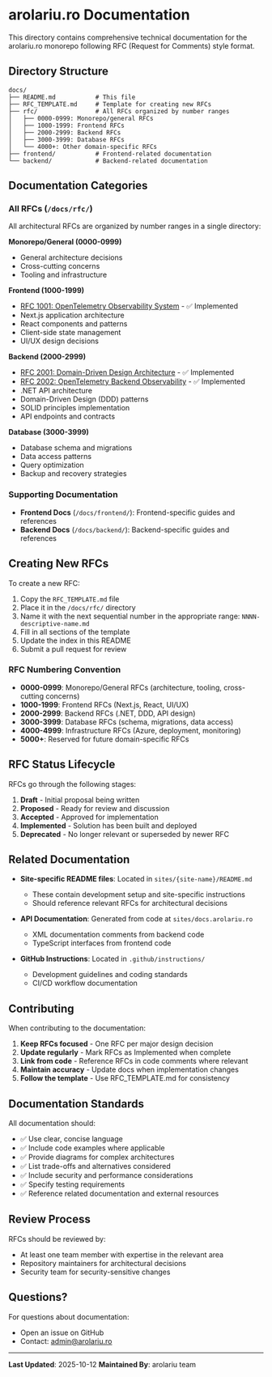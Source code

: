 # arolariu.ro Documentation

This directory contains comprehensive technical documentation for the arolariu.ro monorepo following RFC (Request for Comments) style format.

## Directory Structure

```
docs/
├── README.md           # This file
├── RFC_TEMPLATE.md     # Template for creating new RFCs
├── rfc/                # All RFCs organized by number ranges
│   ├── 0000-0999: Monorepo/general RFCs
│   ├── 1000-1999: Frontend RFCs
│   ├── 2000-2999: Backend RFCs
│   ├── 3000-3999: Database RFCs
│   └── 4000+: Other domain-specific RFCs
├── frontend/           # Frontend-related documentation
└── backend/            # Backend-related documentation
```

## Documentation Categories

### All RFCs (`/docs/rfc/`)

All architectural RFCs are organized by number ranges in a single directory:

**Monorepo/General (0000-0999)**
- General architecture decisions
- Cross-cutting concerns
- Tooling and infrastructure

**Frontend (1000-1999)**
- [RFC 1001: OpenTelemetry Observability System](./rfc/1001-opentelemetry-observability-system.md) - ✅ Implemented
- Next.js application architecture
- React components and patterns
- Client-side state management
- UI/UX design decisions

**Backend (2000-2999)**
- [RFC 2001: Domain-Driven Design Architecture](./rfc/2001-domain-driven-design-architecture.md) - ✅ Implemented
- [RFC 2002: OpenTelemetry Backend Observability](./rfc/2002-opentelemetry-backend-observability.md) - ✅ Implemented
- .NET API architecture
- Domain-Driven Design (DDD) patterns
- SOLID principles implementation
- API endpoints and contracts

**Database (3000-3999)**
- Database schema and migrations
- Data access patterns
- Query optimization
- Backup and recovery strategies

### Supporting Documentation

- **Frontend Docs** (`/docs/frontend/`): Frontend-specific guides and references
- **Backend Docs** (`/docs/backend/`): Backend-specific guides and references

## Creating New RFCs

To create a new RFC:

1. Copy the `RFC_TEMPLATE.md` file
2. Place it in the `/docs/rfc/` directory
3. Name it with the next sequential number in the appropriate range: `NNNN-descriptive-name.md`
4. Fill in all sections of the template
5. Update the index in this README
6. Submit a pull request for review

### RFC Numbering Convention

- **0000-0999**: Monorepo/General RFCs (architecture, tooling, cross-cutting concerns)
- **1000-1999**: Frontend RFCs (Next.js, React, UI/UX)
- **2000-2999**: Backend RFCs (.NET, DDD, API design)
- **3000-3999**: Database RFCs (schema, migrations, data access)
- **4000-4999**: Infrastructure RFCs (Azure, deployment, monitoring)
- **5000+**: Reserved for future domain-specific RFCs

## RFC Status Lifecycle

RFCs go through the following stages:

1. **Draft** - Initial proposal being written
2. **Proposed** - Ready for review and discussion
3. **Accepted** - Approved for implementation
4. **Implemented** - Solution has been built and deployed
5. **Deprecated** - No longer relevant or superseded by newer RFC

## Related Documentation

- **Site-specific README files**: Located in `sites/{site-name}/README.md`
  - These contain development setup and site-specific instructions
  - Should reference relevant RFCs for architectural decisions

- **API Documentation**: Generated from code at `sites/docs.arolariu.ro`
  - XML documentation comments from backend code
  - TypeScript interfaces from frontend code

- **GitHub Instructions**: Located in `.github/instructions/`
  - Development guidelines and coding standards
  - CI/CD workflow documentation

## Contributing

When contributing to the documentation:

1. **Keep RFCs focused** - One RFC per major design decision
2. **Update regularly** - Mark RFCs as Implemented when complete
3. **Link from code** - Reference RFCs in code comments where relevant
4. **Maintain accuracy** - Update docs when implementation changes
5. **Follow the template** - Use RFC_TEMPLATE.md for consistency

## Documentation Standards

All documentation should:

- ✅ Use clear, concise language
- ✅ Include code examples where applicable
- ✅ Provide diagrams for complex architectures
- ✅ List trade-offs and alternatives considered
- ✅ Include security and performance considerations
- ✅ Specify testing requirements
- ✅ Reference related documentation and external resources

## Review Process

RFCs should be reviewed by:
- At least one team member with expertise in the relevant area
- Repository maintainers for architectural decisions
- Security team for security-sensitive changes

## Questions?

For questions about documentation:
- Open an issue on GitHub
- Contact: admin@arolariu.ro

---

**Last Updated**: 2025-10-12
**Maintained By**: arolariu team
